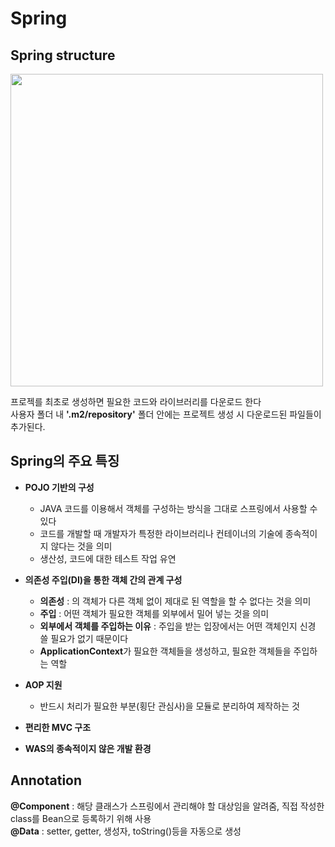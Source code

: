 # Spring   

## Spring structure   
<img src="https://user-images.githubusercontent.com/88373857/147024829-25f6a20f-6e47-4b80-812a-37ac4895ba6d.jpg" width="500" height="500">

프로젝를 최초로 생성하면 필요한 코드와 라이브러리를 다운로드 한다   
사용자 폴더 내 **'.m2/repository'** 폴더 안에는 프로젝트 생성 시 다운로드된 파일들이 추가된다.   

## Spring의 주요 특징
* **POJO 기반의 구성**      
  - JAVA 코드를 이용해서 객체를 구성하는 방식을 그대로 스프링에서 사용할 수 있다
  - 코드를 개발할 때 개발자가 특정한 라이브러리나 컨테이너의 기술에 종속적이지 않다는 것을 의미   
  - 생산성, 코드에 대한 테스트 작업 유연   
  
* **의존성 주입(DI)을 통한 객체 간의 관계 구성**    
  - **의존성** : 의 객체가 다른 객체 없이 제대로 된 역할을 할 수 없다는 것을 의미   
  - **주입** : 어떤 객체가 필요한 객체를 외부에서 밀어 넣는 것을 의미   
  - **외부에서 객체를 주입하는 이유** : 주입을 받는 입장에서는 어떤 객체인지 신경 쓸 필요가 없기 때문이다   
  - **ApplicationContext**가 필요한 객체들을 생성하고, 필요한 객체들을 주입하는 역할   
 
* **AOP 지원**   
  - 반드시 처리가 필요한 부분(횡단 관심사)을 모듈로 분리하여 제작하는 것   
  
* **편리한 MVC 구조**   

* **WAS의 종속적이지 않은 개발 환경**   

## Annotation   
**@Component** : 해당 클래스가 스프링에서 관리해야 할 대상임을 알려줌, 직접 작성한 class를 Bean으로 등록하기 위해 사용   
**@Data** : setter, getter, 생성자, toString()등을 자동으로 생성
